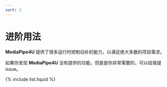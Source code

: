 ```yaml
---
sort: 3
---
```

# 进阶用法


**MediaPipe4U** 提供了很多运行时控制动补的能力，以满足绝大多数的项目需求。

如果你发现 **MediaPipe4U** 没有提供的功能，但是是你非常需要的，可以给我提 issue。


{% include list.liquid %}
